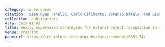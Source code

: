 ```yaml
---
category: conferences
citation: 'Sean Ryan Fanello, Carlo Ciliberto, Lorenzo Natale, and Giorgio Metta. "Weakly supervised strategies for natural object recognition in robotics", 2013.'
collection: publications
date: 2013-01-01
title: Weakly supervised strategies for natural object recognition in robotics
venue: Preprint
paperurl: https://ieeexplore.ieee.org/abstract/document/6631174/
---
```


